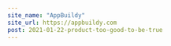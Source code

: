 ```yaml
---
site_name: "AppBuildy"
site_url: https://appbuildy.com
post: 2021-01-22-product-too-good-to-be-true
---
```

